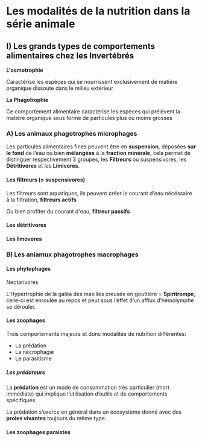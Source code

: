 # Les modalités de la nutrition dans la série animale

## I) Les grands types de comportements alimentaires chez les Invertébrés

**L'osmotrophie**

Caractérise les espèces qui se nourrissent exclusivement de matière organique dissoute dans le milieu extérieur 

**La Phagotrophie**

Ce comportement alimentaire caractérise les espèces qui prélèvent la matière organique sous forme de particules plus ou moins grosses 

### A) Les animaux phagotrophes microphages

Les particules alimentaires fines peuvent être en **suspension**, déposées **sur le fond** de l’eau ou bien **mélangées** à la **fraction minérale**, cela permet de distinguer respectivement 3 groupes, les **Filtreurs** ou suspensivores, les **Détritivores** et les **Limivores**.

#### Les filtreurs (= suspensivores)

Les filtreurs sont aquatiques, ils peuvent créer le courant d'eau nécéssaire à la filtration, **filtreurs actifs**

Ou bien profiter du courant d'eau, **filtreur passifs**

#### Les détritivores

#### Les limovores

### B) Les aniamux phagotrophes macrophages

#### Les phytophages

Nectarivores

L’Hypertrophie de la galéa des maxilles creusée en gouttière = **Spiritrompe**, celle-ci est enroulée au repos et peut sous l’effet d’un afflux d’hémolymphe se dérouler. 

#### Les zoophages

Trois comportements majeurs et donc modalités de nutrition différentes:

* La prédation
* La nécrophagie
* Le parasitisme

##### Les prédateurs

La **prédation** est un mode de consommation très particulier (mort immédiate) qui implique l’utilisation d’outils et de comportements spécifiques.

La prédation s’exerce en général dans un écosystème donné avec des **proies vivantes** toujours du même type.

#### Les zoophages paraistes




































